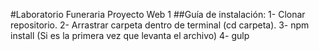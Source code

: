 #Laboratorio Funeraria Proyecto Web 1
##Guía de instalación:
1- Clonar repositorio.
2- Arrastrar carpeta dentro de terminal (cd carpeta).
3- npm install (Si es la primera vez que levanta el archivo)
4- gulp